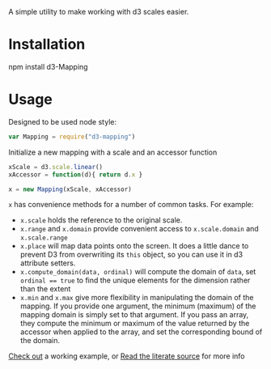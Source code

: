 A simple utility to make working with d3 scales easier.

# Installation #

npm install d3-Mapping

# Usage #

Designed to be used node style:

```js
var Mapping = require("d3-mapping")
```

Initialize a new mapping with a scale and an accessor function

```js
xScale = d3.scale.linear()
xAccessor = function(d){ return d.x }

x = new Mapping(xScale, xAccessor)
```

`x` has convenience methods for a number of common tasks. For example:

 - `x.scale` holds the reference to the original scale.
 - `x.range` and `x.domain` provide convenient access to `x.scale.domain` and
   `x.scale.range`
 - `x.place` will map data points onto the screen. It does a little dance
   to prevent D3 from overwriting its `this` object, so you can use it in d3
   attribute setters.
 - `x.compute_domain(data, ordinal)` will compute the domain of `data`, set
   `ordinal == true` to find the unique elements for the dimension rather than
   the extent
 - `x.min` and `x.max` give more flexibility in manipulating the domain of the
   mapping. If you provide one argument, the minimum (maximum) of the mapping
   domain is simply set to that argument. If you
   pass an array, they compute the minimum or maximum of the value returned by the
   accessor when applied to the array, and set the corresponding bound of
   the domain.



[Check out](http://awinterman.github.io/d3-mapping/example/) a working example,
or  [Read the literate source](http://awinterman.github.io/d3-mapping/docs/Mapping.html) for more info
